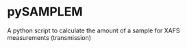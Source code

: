 # pySAMPLEM
A python script to calculate the amount of a sample for XAFS measurements (transmission)
